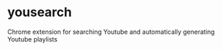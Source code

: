 yousearch
=========

Chrome extension for searching Youtube and automatically generating Youtube playlists